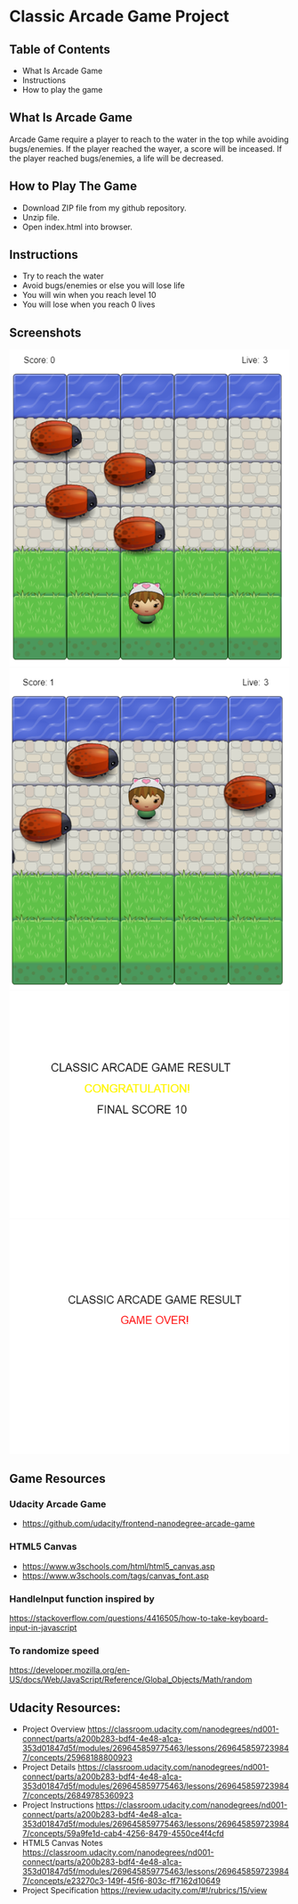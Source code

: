 # Classic Arcade Game Project


## Table of Contents
* What Is Arcade Game
* Instructions
* How to play the game


## What Is Arcade Game
Arcade Game require a player to reach to the water in the top while avoiding bugs/enemies. 
If the player reached the wayer, a score will be inceased.
If the player reached bugs/enemies, a life will be decreased.

## How to Play The Game
* Download ZIP file from my github repository.
* Unzip file.
* Open index.html into browser.

## Instructions
* Try to reach the water
* Avoid bugs/enemies or else you will lose life
* You will win when you reach level 10
* You will lose when you reach 0 lives

## Screenshots
![Start Screenshot](images/start-screenshot.png)
![Game Screenshot](images/game-screenshot.png)
![Wining Screenshot](images/winning-screenshot.png)
![Losing Screenshot](images/losing-screenshot.png)

## Game Resources
### Udacity Arcade Game
* <https://github.com/udacity/frontend-nanodegree-arcade-game>
### HTML5 Canvas
* <https://www.w3schools.com/html/html5_canvas.asp>
* <https://www.w3schools.com/tags/canvas_font.asp>
### HandleInput function inspired by
<https://stackoverflow.com/questions/4416505/how-to-take-keyboard-input-in-javascript>
### To randomize speed
<https://developer.mozilla.org/en-US/docs/Web/JavaScript/Reference/Global_Objects/Math/random>

## Udacity Resources:
* Project Overview 
<https://classroom.udacity.com/nanodegrees/nd001-connect/parts/a200b283-bdf4-4e48-a1ca-353d01847d5f/modules/269645859775463/lessons/2696458597239847/concepts/25968188800923>
* Project Details
<https://classroom.udacity.com/nanodegrees/nd001-connect/parts/a200b283-bdf4-4e48-a1ca-353d01847d5f/modules/269645859775463/lessons/2696458597239847/concepts/26849785360923>
* Project Instructions
<https://classroom.udacity.com/nanodegrees/nd001-connect/parts/a200b283-bdf4-4e48-a1ca-353d01847d5f/modules/269645859775463/lessons/2696458597239847/concepts/59a9fe1d-cab4-4256-8479-4550ce4f4cfd>
* HTML5 Canvas Notes
<https://classroom.udacity.com/nanodegrees/nd001-connect/parts/a200b283-bdf4-4e48-a1ca-353d01847d5f/modules/269645859775463/lessons/2696458597239847/concepts/e23270c3-149f-45f6-803c-ff7162d10649>
* Project Specification
<https://review.udacity.com/#!/rubrics/15/view>